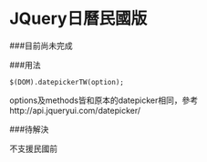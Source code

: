 JQuery日曆民國版
==================

###目前尚未完成

###用法

`$(DOM).datepickerTW(option);`

options及methods皆和原本的datepicker相同，參考http://api.jqueryui.com/datepicker/

###待解決

不支援民國前
